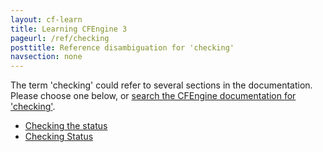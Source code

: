 ```yaml
---
layout: cf-learn
title: Learning CFEngine 3
pageurl: /ref/checking
posttitle: Reference disambiguation for 'checking'
navsection: none
---
```


The term 'checking' could refer to several sections in the documentation. Please choose one below, or
[search the CFEngine documentation for 'checking'](http://docs.cfengine.com/latest/search.html?q=checking).

- [Checking the status](http://docs.cfengine.com/latest/enterprise-cfengine-guide-reporting-sql-queries-enterprise-api.html#checking-the-status)
- [Checking Status](http://docs.cfengine.com/latest/examples-enterprise-api-examples-checking-status.html#checking-status)
